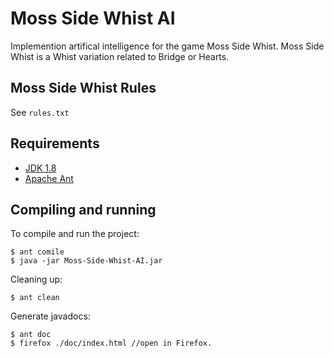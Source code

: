 # Moss Side Whist AI
Implemention artifical intelligence for the game Moss Side Whist. Moss Side Whist is a Whist variation related to Bridge or Hearts.

## Moss Side Whist Rules
See ```rules.txt```


## Requirements
* [JDK 1.8](http://openjdk.java.net/install/)
* [Apache Ant](http://ant.apache.org/)


## Compiling and running
To compile and run the project:
```
$ ant comile
$ java -jar Moss-Side-Whist-AI.jar
```
Cleaning up:
```
$ ant clean
```

Generate javadocs:
```
$ ant doc
$ firefox ./doc/index.html //open in Firefox.
```

